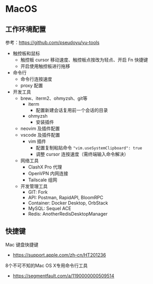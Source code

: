 # MacOS
## 工作环境配置
参考：https://github.com/pseudoyu/yu-tools

- 触控板和鼠标
  - 触控板 cursor 移动速度、触控板点按改为轻点、开启 Fn 快捷键
  - 开启使用触控板进行拖移
- 命令行
  - 命令行连按速度
  - proxy 配置
- 开发工具
  - brew、iterm2、ohmyzsh、git等
    - iterm
      - 配置新建会话复用前一个会话的目录
    - ohmyzsh 
      - 安装插件
  - neovim 及插件配置
  - vscode 及插件配置
    - vim 插件
      - 配置复制粘贴命令 `"vim.useSystemClipboard": true`
      - 调整 cursor 连按速度（需终端输入命令解决）
  - 网络工具
    - ClashX Pro 代理
    - OpenVPN 内网连接
    - Tailscale 组网
  - 开发管理工具
    - GIT: Fork
    - API: Postman, RapidAPI, BloomRPC
    - Container: Docker Desktop, OrbStack
    - MySQL: Sequel ACE
    - Redis: AnotherRedisDesktopManager

## 快捷键
Mac 键盘快捷键
- https://support.apple.com/zh-cn/HT201236

8个不可不知的Mac OS X专用命令行工具
- https://segmentfault.com/a/1190000000509514
